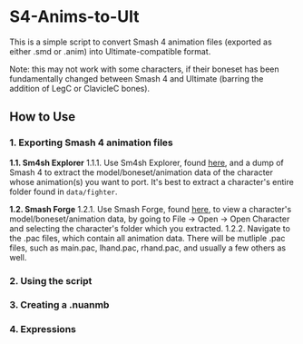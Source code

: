 # S4-Anims-to-Ult

This is a simple script to convert Smash 4 animation files (exported as either .smd or .anim) into Ultimate-compatible format.

Note: this may not work with some characters, if their boneset has been fundamentally changed between Smash 4 and Ultimate (barring the addition of LegC or ClavicleC bones).

## How to Use
### 1. Exporting Smash 4 animation files
**1.1. Sm4sh Explorer**
  1.1.1. Use Sm4sh Explorer, found [here](https://github.com/Deinonychus71/Sm4shExplorer), and a dump of Smash 4 to extract the model/boneset/animation data of the character whose animation(s) you want to port. It's best to extract a character's entire folder found in `data/fighter`.

**1.2. Smash Forge**
  1.2.1. Use Smash Forge, found [here](https://github.com/jam1garner/Smash-Forge), to view a character's model/boneset/animation data, by going to File -> Open -> Open Character and selecting the character's folder which you extracted.
  1.2.2. Navigate to the .pac files, which contain all animation data. There will be mutliple .pac files, such as main.pac, lhand.pac, rhand.pac, and usually a few others as well.
### 2. Using the script
### 3. Creating a .nuanmb
### 4. Expressions
